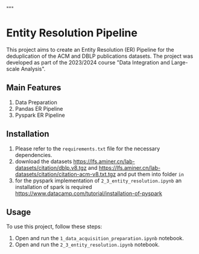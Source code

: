 """
# Entity Resolution Pipeline 

This project aims to create an Entity Resolution (ER) Pipeline for the deduplication of the ACM and DBLP publications datasets. The project was developed as part of the 2023/2024 course "Data Integration and Large-scale Analysis". 

## Main Features
1) Data Preparation
2) Pandas ER Pipeline
3) Pyspark ER Pipeline

## Installation

1) Please refer to the `requirements.txt` file for the necessary dependencies.
2) download the datasets https://lfs.aminer.cn/lab-datasets/citation/dblp.v8.tgz and https://lfs.aminer.cn/lab-datasets/citation/citation-acm-v8.txt.tgz and put them into folder `in`
3) for the pyspark implementation of `2_3_entity_resolution.ipynb` an installation of spark is required
https://www.datacamp.com/tutorial/installation-of-pyspark

## Usage

To use this project, follow these steps:
1. Open and run the `1_data_acquisition_preparation.ipynb` notebook.
2. Open and run the `2_3_entity_resolution.ipynb` notebook.
